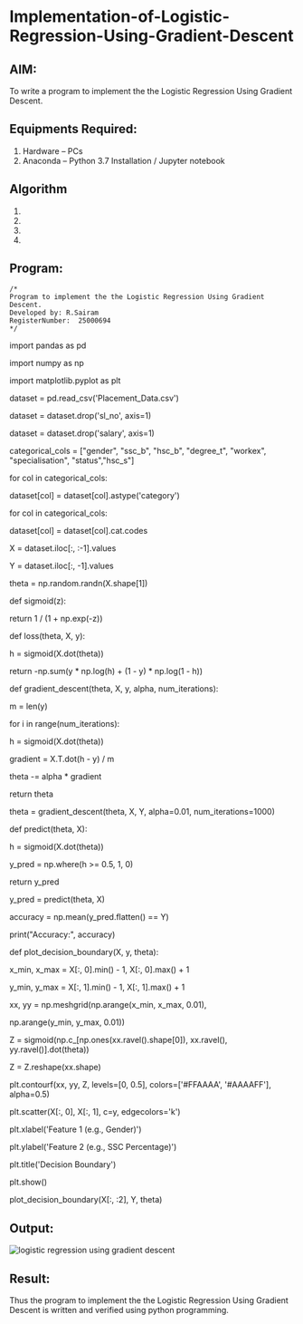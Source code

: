 # Implementation-of-Logistic-Regression-Using-Gradient-Descent

## AIM:
To write a program to implement the the Logistic Regression Using Gradient Descent.

## Equipments Required:
1. Hardware – PCs
2. Anaconda – Python 3.7 Installation / Jupyter notebook

## Algorithm
1. 
2. 
3. 
4. 

## Program:
```
/*
Program to implement the the Logistic Regression Using Gradient Descent.
Developed by: R.Sairam
RegisterNumber:  25000694
*/
```
import pandas as pd

import numpy as np

import matplotlib.pyplot as plt

dataset = pd.read_csv('Placement_Data.csv')

dataset = dataset.drop('sl_no', axis=1)

dataset = dataset.drop('salary', axis=1)

categorical_cols = ["gender", "ssc_b", "hsc_b", "degree_t", "workex", "specialisation", "status","hsc_s"]

for col in categorical_cols:

 dataset[col] = dataset[col].astype('category')
 
for col in categorical_cols:

 dataset[col] = dataset[col].cat.codes
 
X = dataset.iloc[:, :-1].values

Y = dataset.iloc[:, -1].values

theta = np.random.randn(X.shape[1])

def sigmoid(z):

 return 1 / (1 + np.exp(-z))
 
def loss(theta, X, y):

 h = sigmoid(X.dot(theta))
 
 return -np.sum(y * np.log(h) + (1 - y) * np.log(1 - h))
 
def gradient_descent(theta, X, y, alpha, num_iterations):

 m = len(y)
 
 for i in range(num_iterations):
 
 h = sigmoid(X.dot(theta))
 
 gradient = X.T.dot(h - y) / m
 
 theta -= alpha * gradient
 
 return theta
 
theta = gradient_descent(theta, X, Y, alpha=0.01, num_iterations=1000)

def predict(theta, X):

 h = sigmoid(X.dot(theta))
 
 y_pred = np.where(h >= 0.5, 1, 0)
 
 return y_pred
 
y_pred = predict(theta, X)

accuracy = np.mean(y_pred.flatten() == Y)

print("Accuracy:", accuracy)

def plot_decision_boundary(X, y, theta):

 x_min, x_max = X[:, 0].min() - 1, X[:, 0].max() + 1
 
 y_min, y_max = X[:, 1].min() - 1, X[:, 1].max() + 1
 
 xx, yy = np.meshgrid(np.arange(x_min, x_max, 0.01),
 
 np.arange(y_min, y_max, 0.01))
 
 Z = sigmoid(np.c_[np.ones(xx.ravel().shape[0]), xx.ravel(), yy.ravel()].dot(theta))
 
 Z = Z.reshape(xx.shape)
 
 plt.contourf(xx, yy, Z, levels=[0, 0.5], colors=['#FFAAAA', '#AAAAFF'], alpha=0.5)
 
 plt.scatter(X[:, 0], X[:, 1], c=y, edgecolors='k')
 
 plt.xlabel('Feature 1 (e.g., Gender)')
 
 plt.ylabel('Feature 2 (e.g., SSC Percentage)')
 
 plt.title('Decision Boundary')
 
 plt.show()
 
 plot_decision_boundary(X[:, :2], Y, theta)


## Output:
![logistic regression using gradient descent](sam.png)


## Result:
Thus the program to implement the the Logistic Regression Using Gradient Descent is written and verified using python programming.

